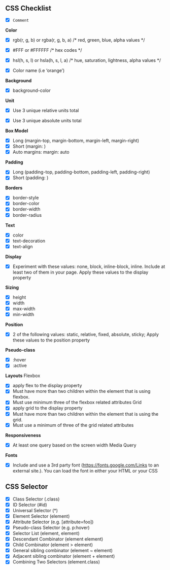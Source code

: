 ## CSS Checklist
- [X] `Comment` 
 

**Color**
- [X] rgb(r, g, b) or rgba(r, g, b, a)     /* red, green, blue, alpha values */
- [X] #FFF or #FFFFFF                    /* hex codes */
- [X] hsl(h, s, l) or hsla(h, s, l, a)       /* hue, saturation, lightness, alpha values */
- [X] Color name (i.e ‘orange’)
 

**Background**
- [X] background-color
 

**Unit**
- [X] Use 3 unique relative units total
- [X] Use 3 unique absolute units total
 

**Box Model**
- [X] Long (margin-top, margin-bottom, margin-left, margin-right)
- [X] Short (margin: <top> <right> <bottom> <left>)
- [X] Auto margins: margin: auto
 
 **Padding**
- [X] Long (padding-top, padding-bottom, padding-left, padding-right)
- [X] Short (padding: <top> <right> <bottom> <left>)
 
**Borders**
- [X] border-style
- [X] border-color
- [X] border-width
- [X] border-radius
  
**Text**
- [X] color
- [X] text-decoration
- [X] text-align
  
**Display**
- [X] Experiment with these values: none, block, inline-block, inline. Include at least two of them in your page. Apply these values to the display property
  
**Sizing**     
- [X] height
- [X] width
- [X] max-width
- [X] min-width   
  
**Position**
- [X] 2 of the following values: static, relative, fixed, absolute, sticky; Apply these values to the position property
  
**Pseudo-class**
- [X] :hover
- [X] :active
  
**Layouts**
Flexbox
- [X] apply flex to the display property
- [X] Must have more than two children within the element that is using flexbox. 
- [X] Must use minimum three of the flexbox related attributes
Grid       
- [X] apply grid to the display property
- [X] Must have more than two children within the element that is using the grid. 
- [X] Must use a minimum of three of the grid related attributes
  
**Responsiveness**       
- [X] At least one query based on the screen width Media Query 
  
**Fonts**
- [X] Include and use a 3rd party font (https://fonts.google.com/Links to an external site.). You can load the font in either your HTML or your CSS
 
 
 ## CSS Selector
- [X] Class Selector (.class)
- [X] ID Selector (#id)
- [X] Universal Selector (*)
- [X] Element Selector (element) 
- [X] Attribute Selector (e.g. [attribute=foo])     
- [X] Pseudo-class Selector (e.g. p:hover)
- [X] Selector List (element, element)                  
- [X] Descendant Combinator (element element)
- [X] Child Combinator (element > element)
- [X] General sibling combinator (element ~ element)
- [X] Adjacent sibling combinator (element + element)
- [X] Combining Two Selectors (element.class)

